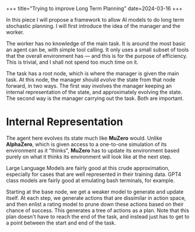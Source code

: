 +++
title="Trying to improve Long Term Planning"
date=2024-03-16
+++

In this piece I will propose a framework to allow AI models to do long term stochastic planning. I will first introduce the idea of the manager and the worker.

The worker has no knowledge of the main task. It is around the most basic an agent can be, with simple tool calling. It only uses a small subset of tools that the overall environment has — and this is for the purpose of efficiency. This is trivial, and I shall not spend too much time on it. 

The task has a root node, which is where the manager is given the main task. At this node, the manager should _evolve_ the state from that node forward, in two ways. The first way involves the manager keeping an internal representation of the state, and approximately evolving the state. The second way is the manager carrying out the task. Both are important. 

# Internal Representation

The agent here evolves its state much like **MuZero** would. Unlike **AlphaZero**, which is given access to a one-to-one simulation of its environment as it "thinks", **MuZero** has to update its environment based purely on what it thinks its environment will look like at the next step.

Large Language Models are fairly good at this crude approximation, especially for cases that are well represented in their training data. GPT4 class models are fairly good at emulating bash terminals, for example. 

Starting at the base node, we get a weaker model to generate and update itself. At each step, we generate actions that are dissimilar in action space, and then enlist a rating model to prune down these actions based on their chance of success. This generates a tree of actions as a plan. Note that this plan doesn't have to reach the end of the task, and instead just has to get to a point between the start and end of the task. 


